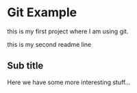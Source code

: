 # Git Example
this is my first project where I am using git.

this is my second readme line

## Sub title
Here we have some more interesting stuff...